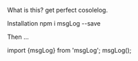 What is this?
get perfect cosolelog.

Installation
npm i msgLog --save

Then ...

import {msgLog} from 'msgLog';
msgLog();
